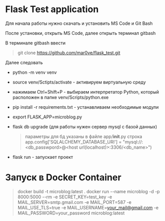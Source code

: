 # Flask Test application

Для начала работы нужно скачать и установить MS Code и Git Bash

После установки, открыть MS Code, далее открыть терминал gitbash

В терминале gitbash ввести
> git clone https://github.com/mar0ve/flask_test.git

Далее следовать

- python -m venv venv
- source venv/Sctipts/activate - активируем виртуальную среду
- нажимаем Ctrl+Shift+P - выбираем интерпретатор Python, который расположен в папке venv/Scripts/python.exe
- pip install -r requirements.txt - устанавливаем необходимые модули
- export FLASK_APP=microblog.py
- flask db upgrade (для работы нужен сервер mysql c базой данных)
    > параметры для бд указаны в файле app/__init__.py строка app.config['SQLALCHEMY_DATABASE_URI'] = "mysql://<username>:<db_passwpord>@<host url(localhost)>:3306/<db_name>")

- flask run - запускает проект


# Запуск в Docker Container

> docker build -t microblog:latest .
> docker run --name microblog -d -p 8000:5000 --rm -e SECRET_KEY=test_key -e MAIL_SERVER=smtp.gmail.com -e MAIL_PORT=587 -e MAIL_USE_TLS=true -e MAIL_USERNAME=your_mail@gmail.com -e MAIL_PASSWORD=your_password microblog:latest

